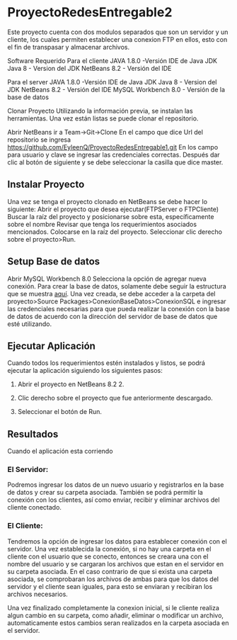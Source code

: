 # ProyectoRedesEntregable2

Este proyecto cuenta con dos modulos separados que son un servidor y un cliente, los cuales permiten establecer una conexion FTP en ellos, esto con el fin de transpasar y almacenar archivos.

Software Requerido Para el cliente JAVA 1.8.0 -Versión IDE de Java JDK Java 8 - Version del JDK NetBeans 8.2 - Versión del IDE

Para el server JAVA 1.8.0 -Versión IDE de Java JDK Java 8 - Version del JDK NetBeans 8.2 - Versión del IDE MySQL Workbench 8.0 - Versión de la base de datos

Clonar Proyecto Utilizando la información previa, se instalan las herramientas. Una vez están listas se puede clonar el repositorio.

Abrir NetBeans ir a Team->Git->Clone En el campo que dice Url del repositorio se ingresa https://github.com/EyleenQ/ProyectoRedesEntregable1.git En los campo para usuario y clave se ingresar las credenciales correctas. Después dar clic al botón de siguiente y se debe seleccionar la casilla que dice master.


## Instalar Proyecto

Una vez se tenga el proyecto clonado en NetBeans se debe hacer lo siguiente: Abrir el proyecto que desea ejecutar(FTPServer o FTPCliente) Buscar la raíz del proyecto y posicionarse sobre esta, específicamente sobre el nombre Revisar que tenga los requerimientos asociados mencionados. Colocarse en la raíz del proyecto. Seleccionar clic derecho sobre el proyecto>Run.

## Setup Base de datos

Abrir MySQL Workbench 8.0 Selecciona la opción de agregar nueva conexión. Para crear la base de datos, solamente debe seguir la estructura que se muestra [aquí](https://github.com/EyleenQ/ProyectoRedesEntregable2/wiki/Script-Base-de-Datos).
Una vez creada, se debe acceder a la carpeta del proyecto>Source Packages>ConexionBaseDatos>ConexionSQL e ingresar las credenciales necesarias para que pueda realizar la conexión con la base de datos de acuerdo con la dirección del servidor de base de datos que esté utilizando.

## Ejecutar Aplicación

Cuando todos los requerimientos estén instalados y listos, se podrá ejecutar la aplicación siguiendo los siguientes pasos:

1. Abrir el proyecto en NetBeans 8.2 2. 

2. Clic derecho sobre el proyecto que fue anteriormente descargado.

3. Seleccionar el botón de Run.

## Resultados

Cuando el aplicación esta corriendo

### El Servidor:

Podremos ingresar los datos de un nuevo usuario y registrarlos en la base de datos y crear su carpeta asociada. También se podrá permitir la conexión con los clientes, así como enviar, recibir y eliminar archivos del cliente conectado.

### El Cliente:

Tendremos la opción de ingresar los datos para establecer conexión con el servidor. Una vez establecida la conexión, si no hay una carpeta en el cliente con el usuario que se conecto, entonces se creara una con el nombre del usuario y se cargaran los archivos que estan en el servidor en su carpeta asociada. En el caso contrario de que si exista una carpeta asociada, se comprobaran los archivos de ambas para que los datos del servidor y el cliente sean iguales, para esto se enviaran y recibiran los archivos necesarios.

Una vez finalizado completamente la conexion inicial, si le cliente realiza algun cambio en su carpeta, como añadir, eliminar o modificar un archivo, automaticamente estos cambios seran realizados en la carpeta asociada en el servidor. 
